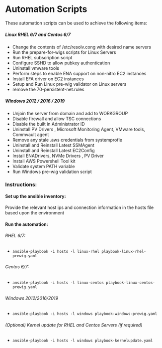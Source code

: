 # Automation Scripts

These automation scripts can be used to achieve the following items:

##### Linux RHEL 6/7 and Centos 6/7
- Change the contents of /etc/resolv.cong with desired name servers
- Run the prepare-for-wigs scripts for Linux Servers
- Run RHEL subscription script
- Configure SSHD to allow pubkey authentication
- Uninstall vmware tools 
- Perform steps to enable ENA support on non-nitro EC2 instances
- Install EFA driver on EC2 instances
- Setup and Run Linux pre-wig validator on Linux servers
- remove the 70-persistent-net.rules

##### Windows 2012 / 2016 / 2019
- Unjoin the server from domain and add to WORKGROUP
- Disable firewall and allow TSC connections
- Disable the built in Administrator ID
- Uninstall PV Drivers , Microsoft Monitoring Agent, VMware tools, Commvault agent 
- Remove any stale .aws credentials from systemprofle
- Uninstall and Reinstall Latest SSMAgent
- Uninstall and Reinstall Latest EC2Config
- Install ENADrivers, NVMe Drivers , PV Driver
- Install AWS Powershell Tool kit
- Validate system PATH variable
- Run Windows pre-wig validation script


### Instructions:

#### Set up the ansible inventory:
Provide the relevant host ips and connection information in the hosts file based upon the environment

#### Run the automation:
###### RHEL 6/7:
- `ansible-playbook -i hosts -l linux-rhel playbook-linux-rhel-prewig.yaml`
  
###### Centos 6/7:
- `ansible-playbook -i hosts -l linux-centos playbook-linux-centos-prewig.yaml`

###### Windows 2012/2016/2019
- `ansible-playbook -i hosts -l windows playbook-windows-prewig.yaml`

###### (Optional) Kernel update for RHEL and Centos Servers (if required)
- `ansible-playbook -i hosts -l windows playbook-kernelupdate.yaml`
